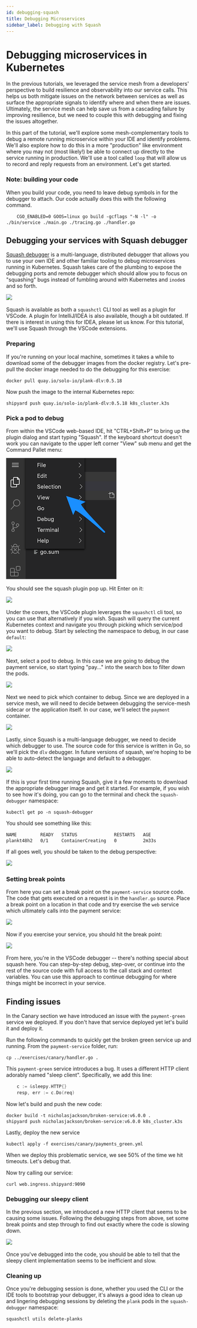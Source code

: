 ```yaml
---
id: debugging-squash
title: Debugging Microservices
sidebar_label: Debugging with Squash
---
```


# Debugging microservices in Kubernetes

In the previous tutorials, we leveraged the service mesh from a developers' perspective to build resilience and observability into our service calls. This helps us both mitigate issues on the network between services as well as surface the appropriate signals to identify where and when there are issues. Ultimately, the service mesh can help save us from a cascading failure by improving resilience, but we need to couple this with debugging and fixing the issues altogether. 

In this part of the tutorial, we'll explore some mesh-complementary tools to debug a remote running microservice within your IDE and identify problems. We'll also explore how to do this in a more "production" like environment where you may not (most likely!) be able to connect up directly to the service running in production. We'll use a tool called `loop` that will allow us to record and reply requests from an environment. Let's get started.

### Note: building your code

When you build your code, you need to leave debug symbols in for the debugger to attach.
Our code actually does this with the following command.

```
	CGO_ENABLED=0 GOOS=linux go build -gcflags "-N -l" -o ./bin/service ./main.go ./tracing.go ./handler.go
```

## Debugging your services with Squash debugger

[Squash debugger](https://squash.solo.io) is a multi-language, distributed debugger that allows you to use your own IDE and other familiar tooling to debug microservices running in Kubernetes. Squash takes care of the plumbing to expose the debugging ports and remote debugger which should allow you to focus on "squashing" bugs instead of fumbling around with Kubernetes and `inode`s and so forth.

![](images/debugging/squashlogo.png)

Squash is available as both a `squashctl` CLI tool as well as a plugin for VSCode. A plugin for IntelliJ/IDEA is also available, though a bit outdated. If there is interest in using this for IDEA, please let us know. For this tutorial, we'll use Squash through the VSCode extensions.

### Preparing

If you're running on your local machine, sometimes it takes a while to download some of the debugger images from the docker registry. Let's pre-pull the docker image needed to do the debugging for this exercise:

```shell
docker pull quay.io/solo-io/plank-dlv:0.5.18
```

<p>
  <Terminal target="vscode.container.shipyard" shell="/bin/bash" workdir="/work" user="root"/>
</p>

Now push the image to the internal Kubernetes repo:

```shell
shipyard push quay.io/solo-io/plank-dlv:0.5.18 k8s_cluster.k3s
```

<p>
  <Terminal target="vscode.container.shipyard" shell="/bin/bash" workdir="/work" user="root"/>
</p>


### Pick a pod to debug

From within the VSCode web-based IDE, hit "CTRL+Shift+P" to bring up the plugin dialog and start typing "Squash". If the keyboard shortcut doesn't work you can navigate to the upper left corner "View" sub menu and get the Command Pallet menu:

![](images/debugging/command-pallet.png)


You should see the squash plugin pop up. Hit Enter on it:

![](images/debugging/vscode-plugin-search.png)

Under the covers, the VSCode plugin leverages the `squashctl` cli tool, so you can use that alternatively if you wish. Squash will query the current Kubernetes context and navigate you through picking which service/pod you want to debug. Start by selecting the namespace to debug, in our case `default`:

![](images/debugging/squash-select-namespace.png)

Next, select a pod to debug. In this case we are going to debug the payment service, so start typing "pay..." into the search box to filter down the pods.

![](images/debugging/squash-select-pod.png)

Next we need to pick which container to debug. Since we are deployed in a service mesh, we will need to decide between debugging the service-mesh sidecar or the application itself. In our case, we'll select the `payment` container.

![](images/debugging/squash-select-container.png)

Lastly, since Squash is a multi-language debugger, we need to decide which debugger to use. The source code for this service is written in Go, so we'll pick the `dlv` debugger. In future versions of squash, we're hoping to be able to auto-detect the language and default to a debugger. 

![](images/debugging/squash-select-debugger.png)


If this is your first time running Squash, give it a few moments to download the appropriate debugger image and get it started. For example, if you wish to see how it's doing, you can go to the terminal and check the `squash-debugger` namespace:

```shell
kubectl get po -n squash-debugger

```

<p>
  <Terminal target="vscode.container.shipyard" shell="/bin/bash" workdir="/work" user="root"/>
</p>

You should see something like this:

```
NAME         READY   STATUS              RESTARTS   AGE
plankt48h2   0/1     ContainerCreating   0          2m33s
```

If all goes well, you should be taken to the debug perspective:

![](images/debugging/debug-perspective.png)


### Setting break points

From here you can set a break point on the `payment-service` source code. The code that gets executed on a request is in the `handler.go` source. Place a break point on a location in that code and try exercise the `web` service which ultimately calls into the payment service:

![](images/debugging/set-breakpoint.png)

Now if you exercise your service, you should hit the break point:

![](images/debugging/hit-breakpoint.png)


From here, you're in the VSCode debugger -- there's nothing special about squash here. You can step-by-step debug, step-over, or continue into the rest of the source code with full access to the call stack and context variables. You can use this approach to continue debugging for where things might be incorrect in your service. 


## Finding issues

In  the Canary section we have introduced an issue with the `payment-green` service we deployed. If you don't have that service deployed yet let's build it and deploy it.

Run the following commands to quickly get the broken green service up and running. From the `payment-service` folder, run:


```shell
cp ../exercises/canary/handler.go .
```

<p>
  <Terminal target="vscode.container.shipyard" shell="/bin/bash" workdir="/work/payment-service" user="root" expanded/>
</p>


This `payment-green` service introduces a bug. It uses a different HTTP client adorably named "sleep client". Specifically, we add this line:

```go
	c := &sleepy.HTTP{}
	resp, err := c.Do(req)
```

Now let's build and push the new code:

```shell
docker build -t nicholasjackson/broken-service:v6.0.0 .
shipyard push nicholasjackson/broken-service:v6.0.0 k8s_cluster.k3s
```

<p>
  <Terminal target="vscode.container.shipyard" shell="/bin/bash" workdir="/work/payment-service" user="root" expanded/>
</p>

Lastly, deploy the new service

```shell
kubectl apply -f exercises/canary/payments_green.yml
```

<p>
  <Terminal target="vscode.container.shipyard" shell="/bin/bash" workdir="/work" user="root" expanded/>
</p>



When we deploy this problematic service, we see 50% of the time we hit timeouts.  Let's debug that.

Now try calling our service:

```shell
curl web.ingress.shipyard:9090
```

<p>
  <Terminal target="vscode.container.shipyard" shell="/bin/bash" workdir="/work" user="root" expanded/>
</p>

### Debugging our sleepy client

In the previous section, we introduced a new HTTP client that seems to be causing some issues. Following the debugging steps from above, set some break points and step through to find out exactly where the code is slowing down. 

![](images/debugging/sleepy-breakpoint.png)

Once you've debugged into the code, you should be able to tell that the sleepy client implementation seems to be inefficient and slow. 

### Cleaning up

Once you're debugging session is done, whether you used the CLI or the IDE tools to bootstrap your debugger, it's always a good idea to clean up and lingering debugging sessions by deleting the `plank` pods in the `squash-debugger` namespace:

```shell
squashctl utils delete-planks
```

<p>
  <Terminal target="vscode.container.shipyard" shell="/bin/bash" workdir="/work" user="root" />
</p>
